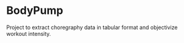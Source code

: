 # BodyPump
Project to extract choregraphy data in tabular format and objectivize workout intensity.

<!-- 
This <script> tag links to the Embedding API library as a JavaScript ES6 module. 
To use the library in your web application, you need to set the type attribute to 
module in the <script> tag. 
-->

<script type="module" src="https://public.tableau.com/javascripts/api/tableau.embedding.3.latest.min.js"></script>

<!-- 
Initialize the API as part of your HTML code by using the <tableau-viz> web component. 
After linking to the API library, the following code is all you need to embed a Tableau view into your HTML pages.
'https://public.tableau.com/views/Superstore_24/Overview' 
-->

<tableau-viz id="tableauViz"       
  src='https://public.tableau.com/views/Bodypump-StrengthinNumbers/01a-Trackoverallcomparison'     
  height='600px' width='600px' toolbar='bottom' hide-tabs>
</tableau-viz>
